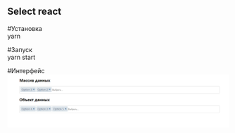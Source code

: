 ## Select react

#Установка <br>
yarn

#Запуск <br>
yarn start


#Интерфейс <br>
<img src="./src/img/inter.png">
